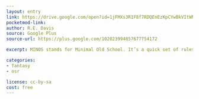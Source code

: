 ```yaml
---
layout: entry
link: https://drive.google.com/open?id=1jFMXs3R1F8f7RDQEnEzKpCYwBkVItWNq
pocketmod-link:
author: R.E. Davis
source: Google Plus
source-url: https://plus.google.com/102023994857677754172

excerpt: MINOS stands for Minimal Old School. It’s a quick set of rules that tries to capture a certain feel of traditional fantasy role-playing, focusing more on active arbitration by the Game Master than codifying every nuance.

categories:
- fantasy
- osr

license: cc-by-sa
cost: free
---
```

